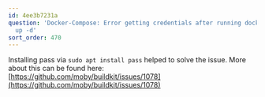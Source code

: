 ```yaml
---
id: 4ee3b7231a
question: 'Docker-Compose: Error getting credentials after running docker-compose
  up -d'
sort_order: 470
---
```


Installing pass via `sudo apt install pass` helped to solve the issue. More about this can be found here: [https://github.com/moby/buildkit/issues/1078](https://github.com/moby/buildkit/issues/1078)
